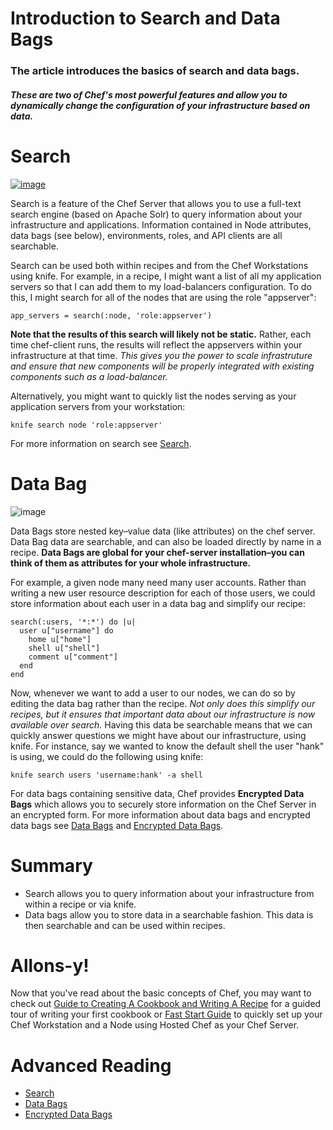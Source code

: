 Introduction to Search and Data Bags
====================================

  

  

### The article introduces the basics of search and data bags.

##### These are two of Chef's most powerful features and allow you to dynamically change the configuration of your infrastructure based on data.

  

Search
======

[![image](../attachments/thumbnails/19923594/24182786)](http://wiki.opscode.com/download../attachments/19923594/SEARCH-1-1.png)

Search is a feature of the Chef Server that allows you to use a
full-text search engine (based on Apache Solr) to query information
about your infrastructure and applications. Information contained in
Node attributes, data bags (see below), environments, roles, and API
clients are all searchable.

Search can be used both within recipes and from the Chef Workstations
using knife. For example, in a recipe, I might want a list of all my
application servers so that I can add them to my load-balancers
configuration. To do this, I might search for all of the nodes that are
using the role "appserver":

    app_servers = search(:node, 'role:appserver')

**Note that the results of this search will likely not be static.**
Rather, each time chef-client runs, the results will reflect the
appservers within your infrastructure at that time. *This gives you the
power to scale infrastruture and ensure that new components will be
properly integrated with existing components such as a load-balancer.*

Alternatively, you might want to quickly list the nodes serving as your
application servers from your workstation:

    knife search node 'role:appserver'

For more information on search see [Search](Search.html "Search").

Data Bag
========

![image](../attachments/19923594/24182788.png)

Data Bags store nested key–value data (like attributes) on the chef
server. Data Bag data are searchable, and can also be loaded directly by
name in a recipe. **Data Bags are global for your chef-server
installation–you can think of them as attributes for your whole
infrastructure.**

For example, a given node many need many user accounts. Rather than
writing a new user resource description for each of those users, we
could store information about each user in a data bag and simplify our
recipe:

    search(:users, '*:*') do |u|
      user u["username"] do
        home u["home"]
        shell u["shell"]
        comment u["comment"]
      end
    end

Now, whenever we want to add a user to our nodes, we can do so by
editing the data bag rather than the recipe. *Not only does this
simplify our recipes, but it ensures that important data about our
infrastructure is now available over search.* Having this data be
searchable means that we can quickly answer questions we might have
about our infrastructure, using knife. For instance, say we wanted to
know the default shell the user "hank" is using, we could do the
following using knife:

    knife search users 'username:hank' -a shell

For data bags containing sensitive data, Chef provides **Encrypted Data
Bags** which allows you to securely store information on the Chef Server
in an encrypted form. For more information about data bags and encrypted
data bags see [Data Bags](Data%20Bags.html "Data Bags") and [Encrypted
Data Bags](Encrypted%20Data%20Bags.html "Encrypted Data Bags").

Summary
=======

-   Search allows you to query information about your infrastructure
    from within a recipe or via knife.
-   Data bags allow you to store data in a searchable fashion. This data
    is then searchable and can be used within recipes.

Allons-y!
=========

Now that you've read about the basic concepts of Chef, you may want to
check out [Guide to Creating A Cookbook and Writing A
Recipe](Guide%20to%20Creating%20A%20Cookbook%20and%20Writing%20A%20Recipe.html "Guide to Creating A Cookbook and Writing A Recipe")
for a guided tour of writing your first cookbook or [Fast Start
Guide](Fast%20Start%20Guide.html "Fast Start Guide") to quickly set up
your Chef Workstation and a Node using Hosted Chef as your Chef Server.

Advanced Reading
================

-   [Search](Search.html "Search")
-   [Data Bags](Data%20Bags.html "Data Bags")
-   [Encrypted Data
    Bags](Encrypted%20Data%20Bags.html "Encrypted Data Bags")

  
  
  
  

  
